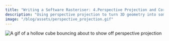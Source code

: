```yaml
---
title: "Writing a Software Rasteriser: 4.Perspective Projection and Correct Interpolation"
description: "Using perspective projection to turn 3D geometry into something we can draw. Texture mapping needs a fix for this too."
image: "/blog/assets/perspective_projection.gif"
---
```


![A gif of a hollow cube bouncing about to show off perspective projection](perspective_projection.gif)